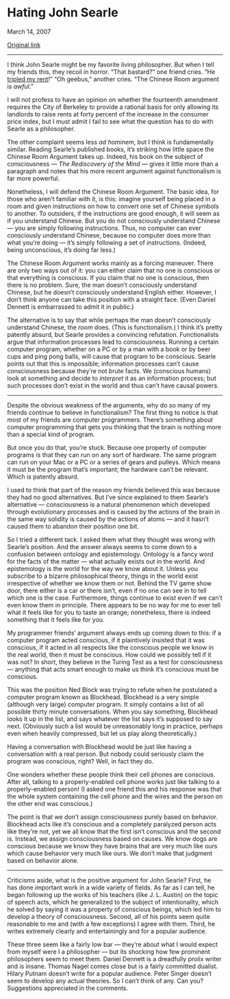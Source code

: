 Hating John Searle
==================

March 14, 2007

[Original link](http://www.aaronsw.com/weblog/searle)

* * * * *

I think John Searle might be my favorite living philosopher. But when I
tell my friends this, they recoil in horror. “That bastard?” one friend
cries. “He [tripled my
rent](http://en.wikipedia.org/wiki/John_Searle#The_landlord_and_the_city_government)!”
“Oh geebus,” another cries. “The Chinese Room argument is *awful*.”

I will not profess to have an opinion on whether the fourteenth
amendment requires the City of Berkeley to provide a rational basis for
only allowing its landlords to raise rents at forty percent of the
increase in the consumer price index, but I must admit I fail to see
what the question has to do with Searle as a philosopher.

The other complaint seems less *ad hominem*, but I think is
fundamentally similar. Reading Searle’s published books, it’s striking
how little space the Chinese Room Argument takes up. Indeed, his book on
the subject of consciousness — *The Rediscovery of the Mind* — gives it
little more than a paragraph and notes that his more recent argument
against functionalism is far more powerful.

Nonetheless, I will defend the Chinese Room Argument. The basic idea,
for those who aren’t familiar with it, is this: imagine yourself being
placed in a room and given instructions on how to convert one set of
Chinese symbols to another. To outsiders, if the instructions are good
enough, it will seem as if you understand Chinese. But you do not
consciously understand Chinese — you are simply following instructions.
Thus, no computer can ever consciously understand Chinese, because no
computer does more than what you’re doing — it’s simply following a set
of instructions. (Indeed, being unconscious, it’s doing far less.)

The Chinese Room Argument works mainly as a forcing maneuver. There are
only two ways out of it: you can either claim that no one is conscious
or that everything is conscious. If you claim that no one is conscious,
then there is no problem. Sure, the man doesn’t consciously understand
Chinese, but he doesn’t consciously understand English either. However,
I don’t think anyone can take this position with a straight face. (Even
Daniel Dennett is embarrassed to admit it in public.)

The alternative is to say that while perhaps the man doesn’t consciously
understand Chinese, the *room* does. (This is functionalism.) I think
it’s pretty patently absurd, but Searle provides a convincing
refutation. Functionalists argue that information processes lead to
consciousness. Running a certain computer program, whether on a PC or by
a man with a book or by beer cups and ping pong balls, will cause that
program to be conscious. Searle points out that this is impossible;
information processes can’t cause consciousness because they’re not
brute facts. We (conscious humans) look at something and decide to
*interpret* it as an information process; but such processes don’t exist
in the world and thus can’t have causal powers.

* * * * *

Despite the obvious weakness of the arguments, why do so many of my
friends continue to believe in functionalism? The first thing to notice
is that most of my friends are computer programmers. There’s something
about computer programming that gets you thinking that the brain is
nothing more than a special kind of program.

But once you do that, you’re stuck. Because one property of computer
programs is that they can run on any sort of hardware. The same program
can run on your Mac or a PC or a series of gears and pulleys. Which
means it must be the program that’s important; the hardware can’t be
relevant. Which is patently absurd.

I used to think that part of the reason my friends believed this was
because they had no good alternatives. But I’ve since explained to them
Searle’s alternative — consciousness is a natural phenomenon which
developed through evolutionary processes and is caused by the actions of
the brain in the same way solidity is caused by the actions of atoms —
and it hasn’t caused them to abandon their position one bit.

So I tried a different tack. I asked them what they thought was wrong
with Searle’s position. And the answer always seems to come down to a
confusion between ontology and epistemology. Ontology is a fancy word
for the facts of the matter — what actually exists out in the world. And
epistemology is the world for the way we know about it. Unless you
subscribe to a bizarre philosophical theory, things in the world exist
irrespective of whether we know them or not. Behind the TV game show
door, there either is a car or there isn’t, even if no one can see in to
tell which one is the case. Furthermore, things continue to exist even
if we can’t even know them in principle. There appears to be no way for
me to ever tell what it feels like for you to taste an orange;
nonetheless, there is indeed something that it feels like for you.

My programmer friends’ argument always ends up coming down to this: if a
computer program acted conscious, if it plaintively insisted that it was
conscious, if it acted in all respects like the conscious people we know
in the real world, then it must be conscious. How could we possibly tell
if it was not? In short, they believe in the Turing Test as a test for
consciousness — anything that acts smart enough to make us think it’s
conscious must be conscious.

This was the position Ned Block was trying to refute when he postulated
a computer program known as Blockhead. Blockhead is a very simple
(although very large) computer program. It simply contains a list of all
possible thirty minute conversations. When you say something, Blockhead
looks it up in the list, and says whatever the list says it’s supposed
to say next. (Obviously such a list would be unreasonably long in
practice, perhaps even when heavily compressed, but let us play along
theoretically.)

Having a conversation with Blockhead would be just like having a
conversation with a real person. But nobody could seriously claim the
program was conscious, right? Well, in fact they do.

One wonders whether these people think their cell phones are conscious.
After all, talking to a properly-enabled cell phone works just like
talking to a properly-enabled person! (I asked one friend this and his
response was that the whole system containing the cell phone and the
wires and the person on the other end was conscious.)

The point is that we don’t assign consciousness purely based on
behavior. Blockhead acts like it’s conscious and a completely paralyzed
person acts like they’re not, yet we all know that the first isn’t
conscious and the second is. Instead, we assign consciousness based on
causes. We know dogs are conscious because we know they have brains that
are very much like ours which cause behavior very much like ours. We
don’t make that judgment based on behavior alone.

* * * * *

Criticisms aside, what is the positive argument for John Searle? First,
he has done important work in a wide variety of fields. As far as I can
tell, he began following up the works of his teachers (like J. L.
Austin) on the topic of speech acts, which he generalized to the subject
of intentionality, which he solved by saying it was a property of
conscious beings, which led him to develop a theory of consciousness.
Second, all of his points seem quite reasonable to me and (with a few
exceptions) I agree with them. Third, he writes extremely clearly and
entertainingly and for a popular audience.

These three seem like a fairly low bar — they’re about what I would
expect from myself were I a philosopher — but its shocking how few
prominent philosophers seem to meet them. Daniel Dennett is a dreadfully
prolix writer and is insane. Thomas Nagel comes close but is a fairly
committed dualist. Hilary Putnam doesn’t write for a popular audience.
Peter Singer doesn’t seem to develop any actual theories. So I can’t
think of any. Can you? Suggestions appreciated in the comments.
